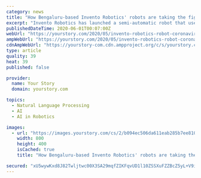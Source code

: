 ```yaml
---
category: news
title: "How Bengaluru-based Invento Robotics' robots are taking the fight to coronavirus"
excerpt: "Invento Robotics has launched a semi-automatic robot that uses advanced thermal imaging, natural language processing, and facial recognition technology to screen people for coronavirus. It can also disinfect surfaces in hospitals and hotels with UV rays."
publishedDateTime: 2020-06-01T00:07:00Z
webUrl: "https://yourstory.com/2020/05/invento-robotics-robot-coronavirus-screening-disinfection"
ampWebUrl: "https://yourstory.com/2020/05/invento-robotics-robot-coronavirus-screening-disinfection/amp"
cdnAmpWebUrl: "https://yourstory-com.cdn.ampproject.org/c/s/yourstory.com/2020/05/invento-robotics-robot-coronavirus-screening-disinfection/amp"
type: article
quality: 39
heat: 39
published: false

provider:
  name: Your Story
  domain: yourstory.com

topics:
  - Natural Language Processing
  - AI
  - AI in Robotics

images:
  - url: "https://images.yourstory.com/cs/2/b094ec506da611eab285b7ee8106293d/inventorobotics3-1590856120502.jpg?fm=png&auto=format"
    width: 800
    height: 400
    isCached: true
    title: "How Bengaluru-based Invento Robotics' robots are taking the fight to coronavirus"

secured: "xU5wywKxd8J82Twljtwc00X3SA29mqfZIKFqvUD1l10ZSSXuFZZBcZ5yL+V9iO0dWl7Vk/ZzekKMMvdO4+eYqEAbw4zzOJtm6C5wNEZqg/jcQx0WeK2PceCYqfK38voAa8v96xTOi63d3eV2KthXB/ay4xsq+UJzdK8y89pe/f4TLTfsdGYhy2wdxq3Pcj+rRnnAi7wfXjy7jJAIik5H/N3zyLB/ygKECgY1Ys622GeKMme+C+3h5/4hFjPg0hKSZSg7GQ3u8LaDuyZtHTB3tgSfIOGlSTZcm4cakabbqPkFmPRbPm0LkU8bk0NItZyZ;UvKh39VqbdDegeKw5OyCWw=="
---
```



